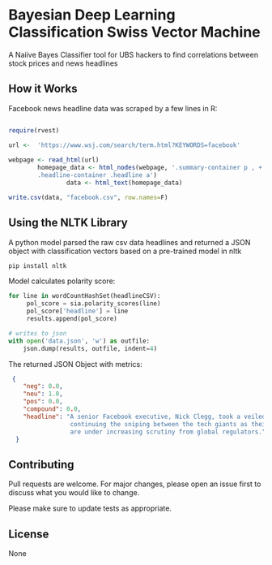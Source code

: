#  Bayesian Deep Learning Classification Swiss Vector Machine

A Naiive Bayes Classifier tool for UBS hackers to find correlations between stock prices and news headlines

## How it Works 

Facebook news headline data was scraped by a few lines in R:

```r

require(rvest)

url <-  'https://www.wsj.com/search/term.html?KEYWORDS=facebook'
        
webpage <- read_html(url)
        homepage_data <- html_nodes(webpage, '.summary-container p , +
        .headline-container .headline a')
                data <- html_text(homepage_data)

write.csv(data, "facebook.csv", row.names=F)      

```

## Using the NLTK Library

A python model parsed the raw csv data headlines and returned a JSON object with classification vectors based on a pre-trained model in nltk 

```bash 
pip install nltk 
```

Model calculates polarity score:

```python 
for line in wordCountHashSet(headlineCSV):
     pol_score = sia.polarity_scores(line)
     pol_score['headline'] = line
     results.append(pol_score)

# writes to json
with open('data.json', 'w') as outfile:  
    json.dump(results, outfile, indent=4)
```

The returned JSON Object with metrics:

```json
 {
    "neg": 0.0,
    "neu": 1.0,
    "pos": 0.0,
    "compound": 0.0,
    "headline": "A senior Facebook executive, Nick Clegg, took a veiled shot at Apple, 
                 continuing the sniping between the tech giants as their business models 
                 are under increasing scrutiny from global regulators."
  }

```



## Contributing
Pull requests are welcome. For major changes, please open an issue first to discuss what you would like to change.

Please make sure to update tests as appropriate.

## License
None
